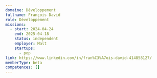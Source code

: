 ```yaml
---
domaine: Développement
fullname: François David
role: Développement
missions:
  - start: 2024-04-24
    end: 2025-04-18
    status: independent
    employer: Malt
    startups:
      - pop
link: https://www.linkedin.com/in/fran%C3%A7ois-david-414858127/
memberType: beta
competences: []
---
```

